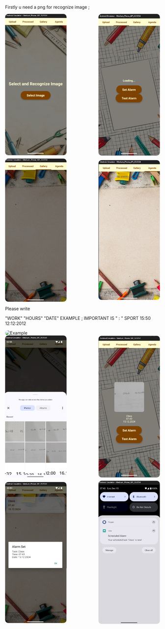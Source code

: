 Firstly u need a png for recognize image ;


<div style="display: flex; justify-content: space-between; align-items: center; flex-wrap: wrap; gap: 10px;">

<img src="./ScreenShots/MainPage.png" alt="Main Page" width="200px" height="auto" style="border-radius: 10px;" />
<img src="./ScreenShots/ProcessPage.png" alt="Process Page" width="200px" height="auto" style="border-radius: 10px;" />
<img src="./ScreenShots/GalleryPage.png" alt="Gallery Page" width="200px" height="auto" style="border-radius: 10px;" />
<img src="./ScreenShots/AgendaPage.png" alt="Agenda Page" width="200px" height="auto" style="border-radius: 10px;" />


</div>


Please write 

"WORK"  "HOURS"  "DATE"
EXAMPLE ; 
IMPORTANT IS " : "
SPORT   15:50   12:12:2012
<div style="display: flex; justify-content: space-between; align-items: center; flex-wrap: wrap; gap: 10px;">

<img src="./ScreenShots/Example.png" alt="Example" width="300px" height="auto" style="border-radius: 10px;" />


</div>

<div style="display: flex; justify-content: space-between; align-items: center; flex-wrap: wrap; gap: 10px;">

<img src="./ScreenShots/step1.png" alt="Step 1" width="200px" height="auto" style="border-radius: 10px;" />
<img src="./ScreenShots/step2.png" alt="Step 2" width="200px" height="auto" style="border-radius: 10px;" />
<img src="./ScreenShots/step3.png" alt="Step 3" width="200px" height="auto" style="border-radius: 10px;" />
<img src="./ScreenShots/step4.png" alt="Step 4" width="200px" height="auto" style="border-radius: 10px;" />


</div>